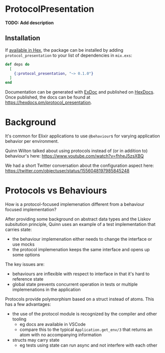 # ProtocolPresentation

**TODO: Add description**

## Installation

If [available in Hex](https://hex.pm/docs/publish), the package can be installed
by adding `protocol_presentation` to your list of dependencies in `mix.exs`:

```elixir
def deps do
  [
    {:protocol_presentation, "~> 0.1.0"}
  ]
end
```

Documentation can be generated with [ExDoc](https://github.com/elixir-lang/ex_doc)
and published on [HexDocs](https://hexdocs.pm). Once published, the docs can
be found at <https://hexdocs.pm/protocol_presentation>.


# Background

It's common for Elixir applications to use `@behaviour`s for varying application
behavior per environment.

Quinn Wilton talked about using protocols instead of (or in addition to)
behaviour's here: https://www.youtube.com/watch?v=fhheJ5zsXBQ

We had a short Twitter conversation about the configuration aspect here:
https://twitter.com/objectuser/status/1556048197985845248

# Protocols vs Behaviours

How is a protocol-focused implemenation different from a behaviour focused
implementation?

After providing some background on abstract data types and the Liskov
subsitution principle, Quinn uses an example of a test implementation that
carries state:
- the behaviour implemenation either needs to change the interface or use mocks
- the protocol implemenation keeps the same interface and opens up some options

The key issues are:
- behaviours are inflexible with respect to interface in that it's hard to
  reference state
- global state prevents concurrent operation in tests or multiple implemenations
  in the application

Protocols provide polymorphism based on a struct instead of atoms. This has a
few advantages:
- the use of the protocol module is recognized by the compiler and other tooling
    - eg docs are available in VSCode
    - compare this to the typical `Application.get_env/3` that returns an atom
    with no accompanying information
- structs may carry state
    - eg tests using state can run async and not interfere with each other

